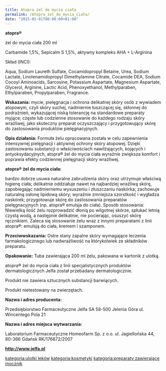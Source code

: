 ```yaml
---
title: Atopra żel do mycia ciała
permalink: /Atopra_żel_do_mycia_ciała/
date: "2015-01-01T00:00:00+01:00"
---
```


**atopra®**

żel do mycia ciała 200 ml

Carbamide 1,5%, Sepicalm S 1,5%, aktywny kompleks AHA + L-Arginina

Skład (INCI):

Aqua, Sodium Laureth Sulfate, Cocamidopropyl Betaine, Urea, Sodium Lactate, Linolenamidopropyl Dimethylamine Citrate, Cocamide DEA, Sodium Cocoyl Aminoacids, Sarcosine, Potassium Aspartate, Magnesium Aspartate, Glycerol, Arginine, Lactic Acid, Phenoxyethanol, Methylparaben, Ethylparaben, Propylparaben, Fragrance.

**Wskazania:** mycie, pielęgnacja i ochrona delikatnej skóry osób z wywiadem atopowym, czyli skóry suchej, nadmiernie łuszczącej się, skłonnej do podrażnień, wykazującej niską tolerancję na standardowe preparaty myjące; częste lub codzienne stosowanie do każdego rodzaju skóry wrażliwej, jako skuteczny preparat oczyszczający i przygotowujący skórę do zastosowania produktów pielęgnacyjnych.

**Opis działania:** Formuła żelu opracowana została w celu zapewnienia intensywnej pielęgnacji i aktywnej ochrony skóry atopowej. Dzięki zastosowaniu substancji o właściwościach nawilżających, kojących i antyoksydacyjnych, atopra® żel do mycia ciała wyraźnie zwiększa komfort i poprawia efekty codziennej pielęgnacji skóry wrażliwej.

**atopra® żel do mycia ciała:**

bardzo dobrze usuwa naturalne zabrudzenia skóry oraz utrzymuje właściwą higienę ciała; delikatnie oddziałuje nawet na najbardziej wrażliwą skórę, zapobiegając nadmiernemu wysuszeniu i złuszczaniu naskórka; zachowuje naturalną osłonę lipidową skóry; wyraźnie zmniejsza szorstkość i wygładza naskórek; przygotowuje skórę do zastosowania preparatów pielęgnacyjnych (np. atopra® emulsja do ciała). Sposób stosowania: Niewielką ilość żelu rozprowadzić dłonią po wilgotnej skórze, spłukać letnią czystą wodą, a następnie delikatnie, nie pocierając, osuszyć skórę ręcznikiem. Zaleca się stosowanie żelu wraz z innymi preparatami z linii atopra®: emulsją do ciała, kremem i szamponem.

**Przeciwwskazania:** Ostre stany zapalne skóry wymagające leczenia farmakologicznego lub nadwrażliwość na którykolwiek ze składników preparatu.

**Opakowanie:** Tuba zawierająca 200 ml żelu, pakowana w kartonik z ulotką.

atopra® żel do mycia ciała z linii specjalistycznych produktów dermatologicznych Jelfa został przebadany dermatologicznie.

Produkt nie zawiera sztucznych substancji barwiących.

Produkt nietestowany na zwierzętach.

**Nazwa i adres producenta:**

Przedsiębiorstwo Farmaceutyczne Jelfa SA 58-500 Jelenia Góra ul. Wincentego Pola 21

**Nazwa i adres miejsca wytwarzania:**

Laboratorium Farmaceutyczne Homeofarm Sp. z o.o. ul. Jagiellońska 44, 80-366 Gdańsk RK/176872/2007

**<http://www.jelfa.pl>**

[kategoria:ulotki leków](/atopedia/kategoria:ulotki_leków "wikilink") [kategoria:kosmetyki](/atopedia/kategoria:kosmetyki "wikilink") [kategoria:preparaty zawierające mocznik](/atopedia/kategoria:preparaty_zawierające_mocznik "wikilink")